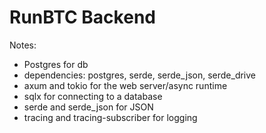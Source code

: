 # RunBTC Backend

Notes:
- Postgres for db
- dependencies: postgres, serde, serde_json, serde_drive
- axum and tokio for the web server/async runtime
- sqlx for connecting to a database
- serde and serde_json for JSON
- tracing and tracing-subscriber for logging
